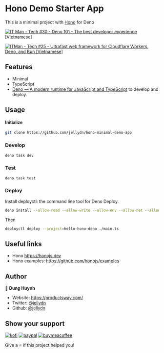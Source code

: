 # Hono Demo Starter App

This is a minimal project with [Hono](https://github.com/honojs/hono/) for Deno

[![IT Man - Tech #30 - Deno 101 - The best developer experience [Vietnamese]](https://i.ytimg.com/vi/ocLNcwm4xUs/hqdefault.jpg)](https://www.youtube.com/watch?v=ocLNcwm4xUs)

[![ITMan - Tech #25 - Ultrafast web framework for Cloudflare Workers, Deno, and Bun [Vietnamese]](https://i.ytimg.com/vi/YsjqVvlrXGY/hqdefault.jpg)](https://www.youtube.com/watch?v=YsjqVvlrXGY)

## Features

- Minimal
- TypeScript
- [Deno — A modern runtime for JavaScript and TypeScript](https://deno.land/) to develop and deploy.

## Usage

#### Initialize

```sh
git clone https://github.com/jellydn/hono-minimal-deno-app
```

### Develop

```sh
deno task dev
```

### Test

```sh
deno task test
```

### Deploy

Install deployctl: the command line tool for Deno Deploy.

```sh
deno install --allow-read --allow-write --allow-env --allow-net --allow-run --no-check -r -f https://deno.land/x/deploy/deployctl.ts
```
Then

```sh
deployctl deploy --project=hello-hono-deno ./main.ts
```

## Useful links

- Hono https://honojs.dev
- Hono examples: https://github.com/honojs/examples

## Author

👤 **Dung Huynh**

- Website: https://productsway.com/
- Twitter: [@jellydn](https://twitter.com/jellydn)
- Github: [@jellydn](https://github.com/jellydn)

## Show your support

[![kofi](https://img.shields.io/badge/Ko--fi-F16061?style=for-the-badge&logo=ko-fi&logoColor=white)](https://ko-fi.com/dunghd)
[![paypal](https://img.shields.io/badge/PayPal-00457C?style=for-the-badge&logo=paypal&logoColor=white)](https://paypal.me/dunghd)
[![buymeacoffee](https://img.shields.io/badge/Buy_Me_A_Coffee-FFDD00?style=for-the-badge&logo=buy-me-a-coffee&logoColor=black)](https://www.buymeacoffee.com/dunghd)


Give a ⭐️ if this project helped you!
